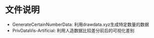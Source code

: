 # 文件说明

- GenerateCertainNumberData: 利用drawdata.xyz生成特定数量的数据
- PrivDataVis-Artificial: 利用人造数据比较差分前后的可视化差别